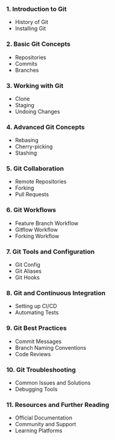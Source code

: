 ### 1. Introduction to Git
- History of Git
- Installing Git

### 2. Basic Git Concepts
- Repositories
- Commits
- Branches

### 3. Working with Git
- Clone
- Staging
- Undoing Changes

### 4. Advanced Git Concepts
- Rebasing
- Cherry-picking
- Stashing

### 5. Git Collaboration
- Remote Repositories
- Forking
- Pull Requests

### 6. Git Workflows
- Feature Branch Workflow
- Gitflow Workflow
- Forking Workflow

### 7. Git Tools and Configuration
- Git Config
- Git Aliases
- Git Hooks

### 8. Git and Continuous Integration
- Setting up CI/CD
- Automating Tests

### 9. Git Best Practices
- Commit Messages
- Branch Naming Conventions
- Code Reviews

### 10. Git Troubleshooting
- Common Issues and Solutions
- Debugging Tools

### 11. Resources and Further Reading
- Official Documentation
- Community and Support
- Learning Platforms

